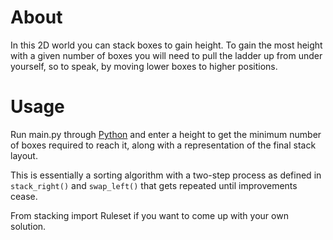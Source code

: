 # About
In this 2D world you can stack boxes to gain height. To gain the most height with a given number of boxes you will need to pull the ladder up from under yourself, so to speak, by moving lower boxes to higher positions. 

# Usage
Run main.py through [Python](https://www.python.org/downloads/) and enter a height to get the minimum number of boxes required to reach it, along with a representation of the final stack layout.

This is essentially a sorting algorithm with a two-step process as defined in `stack_right()` and `swap_left()` that gets repeated until improvements cease.

From stacking import Ruleset if you want to come up with your own solution.
